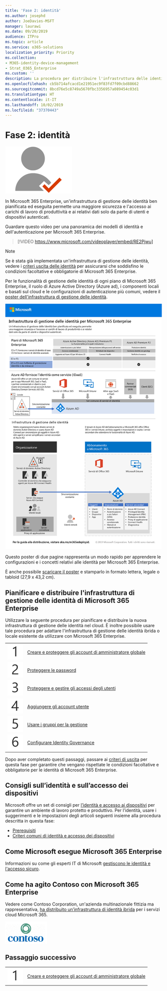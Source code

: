 ```yaml
---
title: 'Fase 2: identità'
ms.author: josephd
author: JoeDavies-MSFT
manager: laurawi
ms.date: 09/20/2019
audience: ITPro
ms.topic: article
ms.service: o365-solutions
localization_priority: Priority
ms.collection:
- M365-identity-device-management
- Strat_O365_Enterprise
ms.custom: ''
description: La procedura per distribuire l'infrastruttura delle identità di Microsoft 365 Enterprise.
ms.openlocfilehash: cb5b714afcacd1e21951ec9f83fd7f09cbd88662
ms.sourcegitcommit: 8bcd76e5c8749a5670fbc3356957a089454c03d1
ms.translationtype: HT
ms.contentlocale: it-IT
ms.lasthandoff: 10/02/2019
ms.locfileid: "37370443"
---
```

# <a name="phase-2-identity"></a>Fase 2: identità

![Fase 2: identità](./media/deploy-foundation-infrastructure/identity_icon.png)

In Microsoft 365 Enterprise, un'infrastruttura di gestione delle identità ben pianificata ed eseguita permette una maggiore sicurezza e l'accesso ai carichi di lavoro di produttività e ai relativi dati solo da parte di utenti e dispositivi autenticati.

Guardare questo video per una panoramica dei modelli di identità e dell'autenticazione per Microsoft 365 Enterprise.

<p> </p>

> [!VIDEO https://www.microsoft.com/videoplayer/embed/RE2Pjwu]

>[!Note]
>Se è stata già implementata un'infrastruttura di gestione delle identità, vedere i [criteri uscita delle identità](identity-exit-criteria.md) per assicurarsi che soddisfino le condizioni facoltative e obbligatorie di Microsoft 365 Enterprise.
>

Per le funzionalità di gestione delle identità di ogni piano di Microsoft 365 Enterprise, il ruolo di Azure Active Directory (Azure ad), i componenti locali e basati sul cloud e le configurazioni di autenticazione più comuni, vedere il [poster dell'infrastruttura di gestione delle identità](media/identity-infrastructure/M365E-ID-Infra.pdf).

[![Poster dell'infrastruttura di gestione delle identità](./media/identity-infrastructure/m365e-identity-arch-poster.png)](media/identity-infrastructure/M365E-ID-Infra.pdf)

Questo poster di due pagine rappresenta un modo rapido per apprendere le configurazioni e i concetti relativi alle identità per Microsoft 365 Enterprise.

È anche possibile [scaricare il poster](https://github.com/MicrosoftDocs/microsoft-365-docs/raw/public/microsoft-365/enterprise/media/identity-infrastructure/M365E-ID-Infra.pdf) e stamparlo in formato lettera, legale o tabloid (27,9 x 43,2 cm).

## <a name="plan-and-deploy-your-microsoft-365-enterprise-identity-infrastructure"></a>Pianificare e distribuire l'infrastruttura di gestione delle identità di Microsoft 365 Enterprise 

Utilizzare la seguente procedura per pianificare e distribuire la nuova infrastruttura di gestione delle identità nel cloud. È inoltre possibile usare tale procedura per adattare l'infrastruttura di gestione delle identità ibrida o locale esistente da utilizzare con Microsoft 365 Enterprise. 

|||
|:-------|:-----|
|![Passaggio 1](./media/stepnumbers/Step1.png)| [Creare e proteggere gli account di amministratore globale](identity-create-protect-global-admins.md) |
|![Passaggio 2](./media/stepnumbers/Step2.png)| [Proteggere le password](identity-secure-your-passwords.md) |
|![Passaggio 3](./media/stepnumbers/Step3.png)| [Proteggere e gestire gli accessi degli utenti](identity-secure-user-sign-ins.md) |
|![Passaggio 4](./media/stepnumbers/Step4.png)| [Aggiungere gli account utente](identity-add-user-accounts.md) |
|![Passaggio 5](./media/stepnumbers/Step5.png)| [Usare i gruppi per la gestione](identity-use-group-management.md) |
|![Passaggio 6](./media/stepnumbers/Step6.png)| [Configurare Identity Governance](identity-configure-identity-governance.md) |

Dopo aver completato questi passaggi, passare ai [criteri di uscita](identity-exit-criteria.md) per questa fase per garantire che vengano rispettate le condizioni facoltative e obbligatorie per le identità di Microsoft 365 Enterprise.

## <a name="identity-and-device-access-recommendations"></a>Consigli sull’identità e sull’accesso dei dispositivi

Microsoft offre un set di consigli per [l’identità e accesso ai dispositivi](microsoft-365-policies-configurations.md) per garantire un ambiente di lavoro protetto e produttivo. Per l’identità, usare i suggerimenti e le impostazioni degli articoli seguenti insieme alla procedura descritta in questa fase:

- [Prerequisiti](identity-access-prerequisites.md)
- [Criteri comuni di identità e accesso dei dispositivi](identity-access-policies.md)

## <a name="how-microsoft-does-microsoft-365-enterprise"></a>Come Microsoft esegue Microsoft 365 Enterprise

Informazioni su come gli esperti IT di Microsoft [gestiscono le identità e l'accesso sicuro](https://www.microsoft.com/it-IT/itshowcase/deploying-and-managing-microsoft-365#primaryR5).

## <a name="how-contoso-did-microsoft-365-enterprise"></a>Come ha agito Contoso con Microsoft 365 Enterprise

Vedere come Contoso Corporation, un'azienda multinazionale fittizia ma rappresentativa, [ha distribuito un’infrastruttura di identità ibrida](contoso-identity.md) per i servizi cloud Microsoft 365.

![Contoso Corporation](./media/contoso-overview/contoso-icon.png)


## <a name="next-step"></a>Passaggio successivo

|||
|:-------|:-----|
|![Passaggio 1](./media/stepnumbers/Step1.png)| [Creare e proteggere gli account di amministratore globale](identity-create-protect-global-admins.md) |
